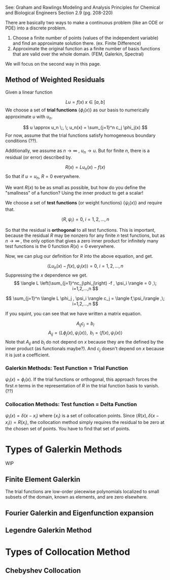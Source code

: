 

See: Graham and Rawlings Modeling and Analysis Principles for Chemical and Biological Engineers Section 2.9 (pg. 208-220)


There are basically two ways to make a continuous problem (like an ODE or PDE) into a discrete problem.

1. Choose a finite number of points (values of the independent variable) and find an approximate solution there. (ex. Finite Difference)
2. Approximate the original function as a finite number of basis functions that are valid over the whole domain. (FEM, Galerkin, Spectral)

We will focus on the second way in this page.

## Method of Weighted Residuals

Given a linear function

$$
Lu=f(x) \; x\in [a,b]
$$
We choose a set of **trial functions** $\{\phi_i(x)\}$ as our basis to numerically approximate $u$ with $u_n$.

$$
u \approx u_n \;, \; u_n(x) = \sum_{j=1}^n c_j \phi_j(x)
$$
For now, assume that the trial functions satisfy homogeneous boundary conditions (??). 

Additionally, we assume as $n \rightarrow \infty$ , $u_n \rightarrow u$. But for finite $n$, there is a residual (or error) described by.

$$
R(x) = Lu_n(x) -f(x)
$$
So that if $u=u_n$, $R = 0$ everywhere.

We want $R(x)$ to be as small as possible, but how do you define the "smallness" of a function? Using the inner product to get a scalar!

We choose a set of **test functions** (or weight functions) $\{\psi_i(x)\}$ and require that.

$$
\langle R,\psi_i \rangle =0, \; i= 1,2,...,n
$$

So that the residual is **orthogonal** to all test functions. This is important, because the residual $R$ may be nonzero for any finite $n$ test functions, but as $n \rightarrow \infty$ , the only option that gives a zero inner product for infinitely many test functions is the 0 function $R(x) = 0$ everywhere. 

Now, we can plug our definition for $R$ into the above equation, and get.


$$
\langle L u_n(x) -f(x) , \psi_i(x) \rangle = 0 ,\; i=1,2,...,n
$$
Suppressing the $x$ dependence we get.
$$
\langle L \left(\sum_{j=1}^nc_j\phi_j\right) -f , \psi_i \rangle = 0 ,\; i=1,2,...,n
$$

$$
\sum_{j=1}^n  \langle L \phi_j , \psi_i \rangle c_j = \langle f,\psi_i\rangle ,\; i=1,2,...,n
$$

If you squint, you can see that we have written a matrix equation.

$$
A_{ij}c_j=b_i $$
$$ A_{ij} = \langle L\phi_j(x),\psi_i(x)\rangle, \; \; b_i = \langle f(x),\psi_i(x) \rangle 
$$
Note that $A_{ij}$ and $b_i$ do not depend on $x$ because they are the defined by the inner product (as functionals maybe?). And $c_j$ doesn't depend on $x$ because it is just a coefficient.


### Galerkin Methods: Test Function = Trial Function

$\psi_i(x) = \phi_i(x)$. If the trial functions or orthogonal, this approach forces the first $n$ terms in the representation of $R$ in the trial function basis to vanish. (??)


### Collocation Methods: Test function = Delta Function

$\psi_i(x) = \delta(x-x_i)$ where $\{x_i\}$ is a set of collocation points. Since $\langle R(x),\delta(x-x_i)\rangle = R(x_i)$, the collocation method simply requires the residual to be zero at the chosen set of points. You have to find that set of points. 


# Types of Galerkin Methods


WIP
## Finite Element Galerkin

The trial functions are low-order piecewise polynomials localized to small subsets of the domain, known as elements, and are zero elsewhere. 


## Fourier Galerkin and Eigenfunction expansion


## Legendre Galerkin Method



# Types of Collocation Method
## Chebyshev Collocation


